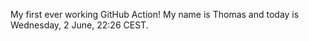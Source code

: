 My first ever working GitHub Action!
My name is Thomas and today is Wednesday, 2 June, 22:26 CEST. 
